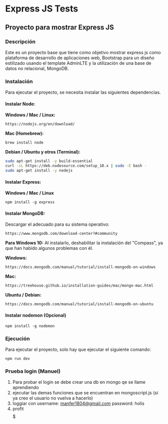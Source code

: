 # Express JS Tests
## Proyecto para mostrar Express JS

### Descripción
Este es un proyecto base que tiene como objetivo mostrar express js como plataforma de desarrollo de aplicaciones web, Bootstrap para un diseño estilizado usando el template AdminLTE y la utilización de una base de datos no relacional, MongoDB.

### Instalación
Para ejecutar el proyecto, se necesita instalar las siguientes dependencias.

#### Instalar Node:
**Windows / Mac / Linux:**

`https://nodejs.org/en/download/`

**Mac (Homebrew):**

`brew install node`

**Debian / Ubuntu y otros (Terminal):**

```bash
sudo apt-get install -y build-essential
curl -sL https://deb.nodesource.com/setup_10.x | sudo -E bash -
sudo apt-get install -y nodejs
```

#### Instalar Express:
**Windows / Mac / Linux**

`npm install -g express`

#### Instalar MongoDB:
Descargar el adecuado para su sistema operativo:

`https://www.mongodb.com/download-center?#community`

**Para Windows 10:** Al instalarlo, deshabilitar la instalación del "Compass", ya que han habido algunos problemas con él.

**Windows:**

`https://docs.mongodb.com/manual/tutorial/install-mongodb-on-windows`

**Mac:**

`https://treehouse.github.io/installation-guides/mac/mongo-mac.html`

**Ubuntu / Debian:**

`https://docs.mongodb.com/manual/tutorial/install-mongodb-on-ubuntu`

#### Instalar nodemon (Opcional)

`npm install -g nodemon`

### Ejecución
Para ejecutar el proyecto, solo hay que ejecutar el siguiente comando:

`npm run dev`


### Prueba login (Manuel)

1. Para probar el login se debe crear una db en mongo qe se llame aprendiendo
2. ejecutar las demas funciones que se encuentran en mongoscript.js (si ya creo el usuario no vuelva a hacerlo)
3. loggiar con username: manfer1804@gmail.com password: holis
4. profit $$$$$